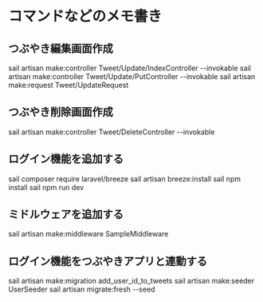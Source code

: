 # コマンドなどのメモ書き

## つぶやき編集画面作成

sail artisan make:controller Tweet/Update/IndexController --invokable
sail artisan make:controller Tweet/Update/PutController --invokable
sail artisan make:request Tweet/UpdateRequest

## つぶやき削除画面作成

sail artisan make:controller Tweet/DeleteController --invokable

## ログイン機能を追加する

sail composer require laravel/breeze
sail artisan breeze:install
sail npm install
sail npm run dev

## ミドルウェアを追加する

sail artisan make:middleware SampleMiddleware

## ログイン機能をつぶやきアプリと連動する

sail artisan make:migration add_user_id_to_tweets
sail artisan make:seeder UserSeeder
sail artisan migrate:fresh --seed